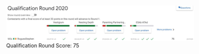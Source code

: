 ![Qualification Round](https://github.com/Stephen-ODriscoll/CodeJam2020/blob/master/Qualification%20Round/Ranking.JPG)
Qualification Round Score: 75